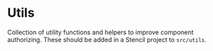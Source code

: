 # Utils

Collection of utility functions and helpers to improve component authorizing. These should be added in
a Stencil project to `src/utils`.
